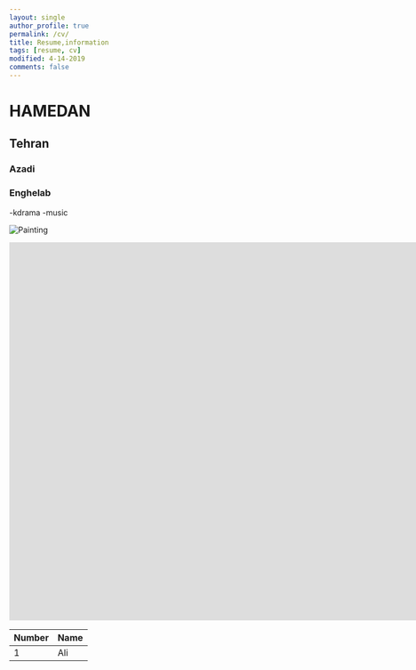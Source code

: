 ```yaml
---
layout: single
author_profile: true
permalink: /cv/
title: Resume,information
tags: [resume, cv]
modified: 4-14-2019
comments: false
---
```



# HAMEDAN



## Tehran


### Azadi
### Enghelab

-kdrama
-music






![Painting](.jpg)


<iframe width="1691" height="680" src="https://www.youtube.com/embed/LOTtWzX3Wp4" title="The STRANGE Reason He's The World's Best Climber" frameborder="0" allow="accelerometer; autoplay; clipboard-write; encrypted-media; gyroscope; picture-in-picture" allowfullscreen></iframe>


|  Number | Name |
|---------|------|
|1        | Ali  |
